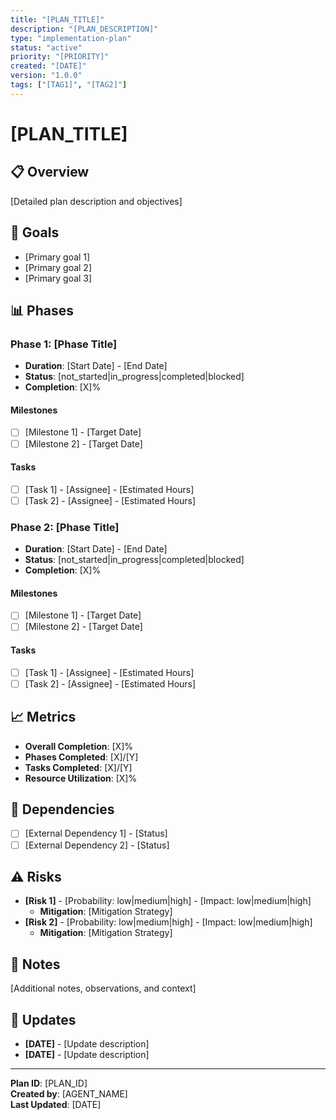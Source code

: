 ```yaml
---
title: "[PLAN_TITLE]"
description: "[PLAN_DESCRIPTION]"
type: "implementation-plan"
status: "active"
priority: "[PRIORITY]"
created: "[DATE]"
version: "1.0.0"
tags: ["[TAG1]", "[TAG2]"]
---
```


# [PLAN_TITLE]

## 📋 **Overview**
[Detailed plan description and objectives]

## 🎯 **Goals**
- [Primary goal 1]
- [Primary goal 2] 
- [Primary goal 3]

## 📊 **Phases**

### Phase 1: [Phase Title]
- **Duration**: [Start Date] - [End Date]
- **Status**: [not_started|in_progress|completed|blocked]
- **Completion**: [X]%

#### Milestones
- [ ] [Milestone 1] - [Target Date]
- [ ] [Milestone 2] - [Target Date]

#### Tasks
- [ ] [Task 1] - [Assignee] - [Estimated Hours]
- [ ] [Task 2] - [Assignee] - [Estimated Hours]

### Phase 2: [Phase Title]
- **Duration**: [Start Date] - [End Date]
- **Status**: [not_started|in_progress|completed|blocked]
- **Completion**: [X]%

#### Milestones
- [ ] [Milestone 1] - [Target Date]
- [ ] [Milestone 2] - [Target Date]

#### Tasks
- [ ] [Task 1] - [Assignee] - [Estimated Hours]
- [ ] [Task 2] - [Assignee] - [Estimated Hours]

## 📈 **Metrics**
- **Overall Completion**: [X]%
- **Phases Completed**: [X]/[Y]
- **Tasks Completed**: [X]/[Y]
- **Resource Utilization**: [X]%

## 🔗 **Dependencies**
- [ ] [External Dependency 1] - [Status]
- [ ] [External Dependency 2] - [Status]

## ⚠️ **Risks**
- **[Risk 1]** - [Probability: low|medium|high] - [Impact: low|medium|high]
  - **Mitigation**: [Mitigation Strategy]
- **[Risk 2]** - [Probability: low|medium|high] - [Impact: low|medium|high]
  - **Mitigation**: [Mitigation Strategy]

## 📝 **Notes**
[Additional notes, observations, and context]

## 🔄 **Updates**
- **[DATE]** - [Update description]
- **[DATE]** - [Update description]

---

**Plan ID**: [PLAN_ID]  
**Created by**: [AGENT_NAME]  
**Last Updated**: [DATE] 